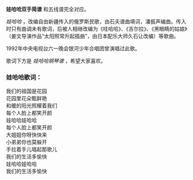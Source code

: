 

**娃哈哈双手简谱** 和五线谱完全对应。

_娃哈哈_
，改编自由新疆传入的俄罗斯民歌，由石夫谱曲填词，潘振声编曲。传入时只有曲调未有歌词，后被人相继改编为《哇哈哈》、《吉尔拉》、《黑眼睛的姑娘》（姜文导演作品“太阳照常升起插曲”，由日本配乐大师久石让改编）等歌曲。

1992年中央电视台六一晚会银河少年合唱团曾演唱过此歌。

歌词下方是 _娃哈哈钢琴谱_ ，希望大家喜欢。

### 娃哈哈歌词：

我们的祖国是花园  
花园里花朵甄鲜艳  
和暖的阳光照耀着我们  
每个人脸上都笑开颜  
娃哈哈娃哈哈  
每个人脸上都笑开颜  
大姐姐你呀快快来  
小弟弟你也莫躲开  
手拉着手儿唱起那歌儿  
我们的生活多愉快  
娃哈哈娃哈哈  
我们的生活多愉快

